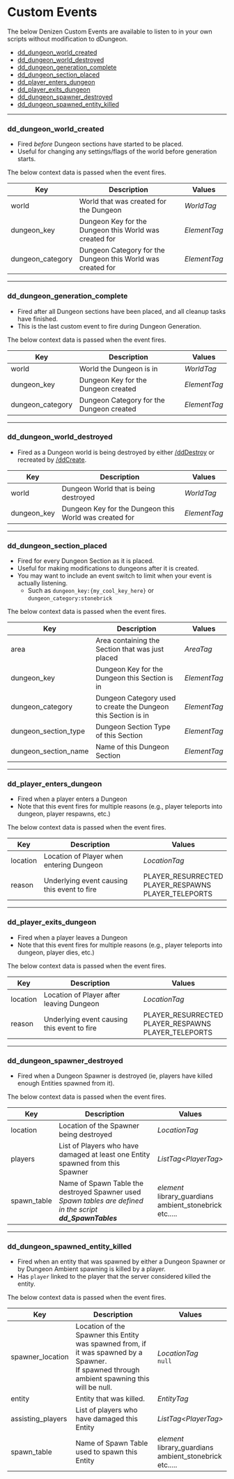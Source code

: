 # Custom Events
The below Denizen Custom Events are available to listen to in your own scripts without modification to dDungeon.

* [dd_dungeon_world_created](#dd_dungeon_world_created)
* [dd_dungeon_world_destroyed](#dd_dungeon_spawner_destroyed)
* [dd_dungeon_generation_complete](#dd_dungeon_generation_complete)
* [dd_dungeon_section_placed](#dd_dungeon_section_placed)
* [dd_player_enters_dungeon](#dd_player_enters_dungeon)
* [dd_player_exits_dungeon](#dd_player_exits_dungeon)
* [dd_dungeon_spawner_destroyed](#dd_dungeon_spawner_destroyed)
* [dd_dungeon_spawned_entity_killed](#dd_dungeon_spawned_entity_killed)

---

### dd_dungeon_world_created
- Fired *before* Dungeon sections have started to be placed.
- Useful for changing any settings/flags of the world before generation starts.

The below context data is passed when the event fires.

| Key | Description | Values |
| --- | --- | --- |
| world | World that was created for the Dungeon | *WorldTag* |
| dungeon_key | Dungeon Key for the Dungeon this World was created for | *ElementTag* |
| dungeon_category | Dungeon Category for the Dungeon this World was created for | *ElementTag* |

---

### dd_dungeon_generation_complete
- Fired after all Dungeon sections have been placed, and all cleanup tasks have finished.
- This is the last custom event to fire during Dungeon Generation.

The below context data is passed when the event fires.

| Key | Description | Values |
| --- | --- | --- |
| world | World the Dungeon is in | *WorldTag* |
| dungeon_key | Dungeon Key for the Dungeon created | *ElementTag* |
| dungeon_category | Dungeon Category for the Dungeon created | *ElementTag* |

---

### dd_dungeon_world_destroyed
- Fired as a Dungeon world is being destroyed by either [/ddDestroy](/docs/commands.md#dddestroy-dungeonkey) or recreated by [/ddCreate](/docs/commands.md#ddcreate-dungeontype-dungeonkey).

| Key | Description | Values |
| --- | --- | --- |
| world | Dungeon World that is being destroyed | *WorldTag* |
| dungeon_key | Dungeon Key for the Dungeon this World was created for | *ElementTag* |

---

### dd_dungeon_section_placed
- Fired for every Dungeon Section as it is placed.
- Useful for making modifications to dungeons after it is created.
- You may want to include an event switch to limit when your event is actually listening.
    - Such as `dungeon_key:{my_cool_key_here}` or `dungeon_category:stonebrick`

The below context data is passed when the event fires.

| Key | Description | Values |
| --- | --- | --- |
| area | Area containing the Section that was just placed | *AreaTag* |
| dungeon_key | Dungeon Key for the Dungeon this Section is in | *ElementTag* |
| dungeon_category | Dungeon Category used to create the Dungeon this Section is in | *ElementTag* |
| dungeon_section_type | Dungeon Section Type of this Section | *ElementTag* |
| dungeon_section_name | Name of this Dungeon Section | *ElementTag* |

---

### dd_player_enters_dungeon
- Fired when a player enters a Dungeon
- Note that this event fires for multiple reasons (e.g., player teleports into dungeon, player respawns, etc.)

The below context data is passed when the event fires.

| Key | Description | Values |
| - | - | - |
| location | Location of Player when entering Dungeon | *LocationTag* |
| reason | Underlying event causing this event to fire | PLAYER_RESURRECTED <br/> PLAYER_RESPAWNS <br/> PLAYER_TELEPORTS |


---

### dd_player_exits_dungeon
- Fired when a player leaves a Dungeon
- Note that this event fires for multiple reasons (e.g., player teleports into dungeon, player dies, etc.)

The below context data is passed when the event fires.

| Key | Description | Values |
| --- | --- | --- |
| location | Location of Player after leaving Dungeon | *LocationTag* |
| reason | Underlying event causing this event to fire | PLAYER_RESURRECTED <br/> PLAYER_RESPAWNS <br/> PLAYER_TELEPORTS |

---

### dd_dungeon_spawner_destroyed
- Fired when a Dungeon Spawner is destroyed (ie, players have killed enough Entities spawned from it).

The below context data is passed when the event fires.

| Key | Description | Values |
| --- | --- | --- |
| location | Location of the Spawner being destroyed | *LocationTag* |
| players | List of Players who have damaged at least one Entity spawned from this Spawner | *ListTag\<PlayerTag\>* |
| spawn_table | Name of Spawn Table the destroyed Spawner used <br/>*Spawn tables are defined in the script* _**dd_SpawnTables**_ | *element*<br/>library_guardians<br/>ambient_stonebrick<br/>etc..... |

---

### dd_dungeon_spawned_entity_killed
- Fired when an entity that was spawned by either a Dungeon Spawner or by Dungeon Ambient spawning is killed by a player.
- Has `player` linked to the player that the server considered killed the entity.

The below context data is passed when the event fires.

| Key | Description | Values |
| --- | --- | --- |
| spawner_location | Location of the Spawner this Entity was spawned from, if it was spawned by a Spawner.<br/>If spawned through ambient spawning this will be null. | *LocationTag*<br/>`null` |
| entity | Entity that was killed. | *EntityTag* |
| assisting_players | List of players who have damaged this Entity | *ListTag\<PlayerTag\>*
| spawn_table | Name of Spawn Table used to spawn this Entity | *element*<br/>library_guardians<br/>ambient_stonebrick<br/>etc..... |